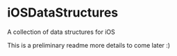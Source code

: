 # iOSDataStructures
A collection of data structures for iOS

This is a preliminary readme more details to come later :)
